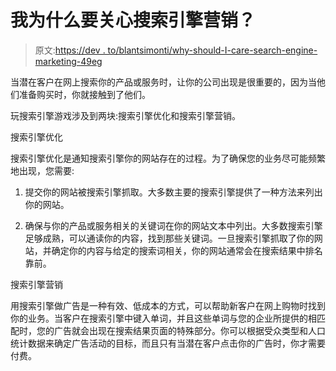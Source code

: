 # 我为什么要关心搜索引擎营销？

> 原文:[https://dev . to/blantsimonti/why-should-I-care-search-engine-marketing-49eg](https://dev.to/blantsimonetti/why-should-i-care-about-search-engine-marketing-49eg)

当潜在客户在网上搜索你的产品或服务时，让你的公司出现是很重要的，因为当他们准备购买时，你就接触到了他们。

玩搜索引擎游戏涉及到两块:搜索引擎优化和搜索引擎营销。

搜索引擎优化

搜索引擎优化是通知搜索引擎你的网站存在的过程。为了确保您的业务尽可能频繁地出现，您需要:

1.  提交你的网站被搜索引擎抓取。大多数主要的搜索引擎提供了一种方法来列出你的网站。

2.  确保与你的产品或服务相关的关键词在你的网站文本中列出。大多数搜索引擎足够成熟，可以通读你的内容，找到那些关键词。一旦搜索引擎抓取了你的网站，并确定你的内容与给定的搜索词相关，你的网站通常会在搜索结果中排名靠前。

搜索引擎营销

用搜索引擎做广告是一种有效、低成本的方式，可以帮助新客户在网上购物时找到你的业务。当客户在搜索引擎中键入单词，并且这些单词与您的企业所提供的相匹配时，您的广告就会出现在搜索结果页面的特殊部分。你可以根据受众类型和人口统计数据来确定广告活动的目标，而且只有当潜在客户点击你的广告时，你才需要付费。